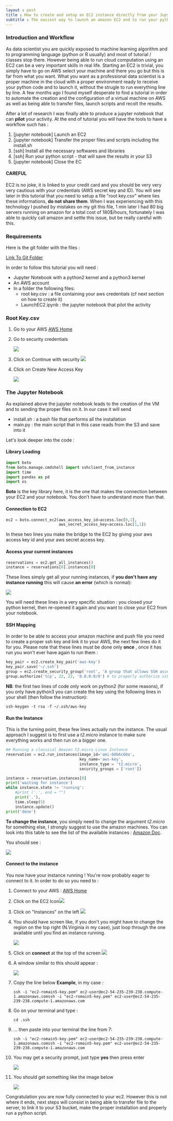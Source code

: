```yaml
---
layout : post
title : How to create and setup an EC2 instance directly from your Jupyter notebook
subtitle : The easiest way to launch an amazon EC2 and to run your python code
---
```


### Introduction and Workflow

As data scientist you are quickly exposed to machine learning algorithm and to programming language (python or R usually) and most of tutorial / classes stop there. However being able to run cloud computation using an EC2 can be a very important skills in real life. Starting an EC2 is trivial, you simply have to go on AWS select your machine and there you go but this is far from what you want. What you want as a professional data scientist is a proper machine in the cloud with a proper environment ready to receive your python code and to launch it, without the strugle to run everything line by line. A few months ago I found myself desperate to find a tutorial in order to automate the creation and the configuration of a virtual machine on AWS as well as being able to transfer files, launch scripts and recolt the results. 

After a lot of research I was finally able to produce a jupyter notebook that can **pilot** your activity. At the end of tutorial you will have the tools to have a workflow such has :

1. [jupyter notebook] Launch an EC2
2. [jupyter notebook] Transfer the proper files and scripts including the install.sh 
3. [ssh] Install all the necessary softwares and libraries
4. [ssh] Run your python script - that will save the results in your S3
5. [jupyter notebook] Close the EC

#### CAREFUL

EC2 is no joke, it is linked to your credit card and you should be very very very cautious with your credentials (AWS secret key and ID). You will see later in this tutorial that you need to setup a file "root key.csv" where lies these informations, **do not share them**. When I was experiencing with this technology I pushed by mistakes on my git this file, 1 min later I had 80 big servers running on amazon for a total cost of 180$/hours, fortunately I was able to quickly call amazon and settle this issue, but be really careful with this. 

### Requirements

Here is the git folder with the files : 

[Link To Git Folder](https://github.com/argmin404/argmin404.github.io/tree/master/Jupyter%20Notebook%20and%20Files/LaunchEC2)

In order to follow this tutorial you will need :

- Jupyter Notebook with a python2 kernel and a python3 kernel
- An AWS account
- In a folder the following files:
  - root key.csv : a file containing your aws credentials (cf next section on how to create it)
  - LaunchEC2.ipynb : the jupyter notebook that pilot the activity


### Root Key.csv

1. Go to your AWS [AWS Home](https://www.amazon.com/ap/signin?openid.assoc_handle=aws&openid.return_to=https%3A%2F%2Fsignin.aws.amazon.com%2Foauth%3Fresponse_type%3Dcode%26client_id%3Darn%253Aaws%253Aiam%253A%253A015428540659%253Auser%252Fhomepage%26redirect_uri%3Dhttps%253A%252F%252Fconsole.aws.amazon.com%252Fconsole%252Fhome%253Fnc2%253Dh_m_mc%2526state%253DhashArgs%252523%2526isauthcode%253Dtrue%26noAuthCookie%3Dtrue&openid.mode=checkid_setup&openid.ns=http%3A%2F%2Fspecs.openid.net%2Fauth%2F2.0&openid.identity=http%3A%2F%2Fspecs.openid.net%2Fauth%2F2.0%2Fidentifier_select&openid.claimed_id=http%3A%2F%2Fspecs.openid.net%2Fauth%2F2.0%2Fidentifier_select&action=&disableCorpSignUp=&clientContext=&marketPlaceId=&poolName=&authCookies=&pageId=aws.ssop&siteState=registered%2Cfr_FR&accountStatusPolicy=P1&sso=&openid.pape.preferred_auth_policies=MultifactorPhysical&openid.pape.max_auth_age=120&openid.ns.pape=http%3A%2F%2Fspecs.openid.net%2Fextensions%2Fpape%2F1.0&server=%2Fap%2Fsignin%3Fie%3DUTF8&accountPoolAlias=&forceMobileApp=0&language=fr_FR&forceMobileLayout=0)

2. Go to security credentials

   ![](https://github.com/argmin404/argmin404.github.io/blob/master/_posts/Pic/2_ec2Security.png?raw=true)

3. Click on Continue with security ![](Pic/2_ec2ContinueSecurity.png)

4. Click on Create New Access Key

   ![](https://github.com/argmin404/argmin404.github.io/blob/master/_posts/Pic/2_ec2CreateNewAccessKey.png?raw=true)

### The Jupyter Notebook

As explained above the jupyter notebook leads to the creation of the VM and to sending the proper files on it. In our case it will send 

- install.sh : a bash file that performs all the installation
- main.py : the main script that in this case reads from the S3 and save into it


Let's look deeper into the code : 

#### Library Loading

```python
import boto
from boto.manage.cmdshell import sshclient_from_instance
import time
import pandas as pd
import os
```

**Boto** is the key library here, it is the one that makes the connection between your EC2 and your notebook. You don't have to understand more than that.

#### Connection to EC2

```python
ec2 = boto.connect_ec2(aws_access_key_id=access.loc[0,1], 
                       aws_secret_access_key=access.loc[1,1])
```

In these two lines you make the bridge to the EC2 by giving your aws access key id and your aws secret access key.

#### Access your current instances 

```python
reservations = ec2.get_all_instances()
instance = reservations[0].instances[0]
```

These lines simply get all your running instances, if **you don't have any instance running** this will cause **an error** (which is normal):

![](https://github.com/argmin404/argmin404.github.io/blob/master/_posts/Pic/2_ec2errorNoInstance.png?raw=true)

 You will need these lines in a very specific situation : you closed your python kernel, then re-opened it again and you want to close your EC2 from your notebook. 

#### SSH Mapping

In order to be able to access your amazon machine and push file you need to create a proper ssh key and link it to your AWS, the next few lines do it for you. Please note that these lines must be done only **once** , once it has run you won't ever have again to run them : 

```python
key_pair = ec2.create_key_pair('aws-key')
key_pair.save('~/.ssh')
group = ec2.create_security_group('root', 'A group that allows SSH access')
group.authorize('tcp', 22, 22, '0.0.0.0/0') # to properly authorize ssh
```

**NB**: the first two lines of code only work on python2 (for some reasons), if you only have python3 you can create the key using the following lines in your shell (then follow the instruction): 

```shell
ssh-keygen -t rsa -f ~/.ssh/aws-key
```

#### Run the Instance

This is the turning point, these few lines actually run the instance. The usual approach I suggest is to first use a *t2.micro* instance to make sure everything works and then run on a bigger one. 

```python
## Running a classical Amazon t2.micro Linux Instance
reservation = ec2.run_instances(image_id='ami-60b6c60a', 
                                key_name='aws-key', 
                                instance_type = 't2.micro',
                                security_groups = ['root'])

instance = reservation.instances[0]
print('waiting for instance')
while instance.state != 'running':
    #print ('.', end = "")
    print('.'),
    time.sleep(5)
    instance.update()
print('done')
```

**To change the instance**, you simply need to change the argument *t2.micro* for something else, I strongly suggest to use the amazon machines. You can look into this table to see the list of the available instances : [Amazon Doc](https://aws.amazon.com/fr/ec2/instance-types/.).

You should see  :

![](Pic/2_ec2launch.png)

#### Connect to the instance

You now have your instance running ! You're now probably eager to connect to it. In order to do so you need to :

1. Connect to your AWS : [AWS Home](https://www.amazon.com/ap/signin?openid.assoc_handle=aws&openid.return_to=https%3A%2F%2Fsignin.aws.amazon.com%2Foauth%3Fresponse_type%3Dcode%26client_id%3Darn%253Aaws%253Aiam%253A%253A015428540659%253Auser%252Fhomepage%26redirect_uri%3Dhttps%253A%252F%252Fconsole.aws.amazon.com%252Fconsole%252Fhome%253Fnc2%253Dh_m_mc%2526state%253DhashArgs%252523%2526isauthcode%253Dtrue%26noAuthCookie%3Dtrue&openid.mode=checkid_setup&openid.ns=http%3A%2F%2Fspecs.openid.net%2Fauth%2F2.0&openid.identity=http%3A%2F%2Fspecs.openid.net%2Fauth%2F2.0%2Fidentifier_select&openid.claimed_id=http%3A%2F%2Fspecs.openid.net%2Fauth%2F2.0%2Fidentifier_select&action=&disableCorpSignUp=&clientContext=&marketPlaceId=&poolName=&authCookies=&pageId=aws.ssop&siteState=registered%2Cfr_FR&accountStatusPolicy=P1&sso=&openid.pape.preferred_auth_policies=MultifactorPhysical&openid.pape.max_auth_age=120&openid.ns.pape=http%3A%2F%2Fspecs.openid.net%2Fextensions%2Fpape%2F1.0&server=%2Fap%2Fsignin%3Fie%3DUTF8&accountPoolAlias=&forceMobileApp=0&language=fr_FR&forceMobileLayout=0)

2. Click on the EC2 Icon![](https://github.com/argmin404/argmin404.github.io/blob/master/_posts/Pic/2_ec2AWS.png?raw=true)

3. Click on "Instances" on the left ![](Pic/2_ec2Instances.png)

4. You should have screen like, if you don't you might have to change the region on the top right (N.Virginia in my case), just loop through the one available until you find an instance running.

   ![](https://github.com/argmin404/argmin404.github.io/blob/master/_posts/Pic/2_ec2Dashboard.png?raw=true)

5. Click on **connect** at the top of the screen ![](Pic/2_ec2connect.png)

6. A window similar to this should appear :

   ![](https://github.com/argmin404/argmin404.github.io/blob/master/_posts/Pic/2_ec2connectToYourInstance.png?raw=true)

7. Copy the line below **Example**, in my case : 

   ```shell
   ssh -i "ec2-romain5-key.pem" ec2-user@ec2-54-235-239-238.compute-1.amazonaws.comssh -i "ec2-romain5-key.pem" ec2-user@ec2-54-235-239-238.compute-1.amazonaws.com
   ```

8. Go on your terminal and type : 

   ```shell
   cd .ssh
   ```

9. … then paste into your terminal the line from 7: 

   ```shell
   ssh -i "ec2-romain5-key.pem" ec2-user@ec2-54-235-239-238.compute-1.amazonaws.comssh -i "ec2-romain5-key.pem" ec2-user@ec2-54-235-239-238.compute-1.amazonaws.com
   ```

10. You may get a security prompt, just type **yes** then press enter

    ![](https://github.com/argmin404/argmin404.github.io/blob/master/_posts/Pic/2_ec2secuprompt.png?raw=true)

11. You should get something like the image below

    ![](https://github.com/argmin404/argmin404.github.io/blob/master/_posts/Pic/2_ec2Welcome.png?raw=true)

Congratulation you are now fully connected to your ec2. However this is not where it ends, next steps will consist in being able to transfer file to the server, to link it to your S3 bucket, make the proper installation and properly run a python script. 